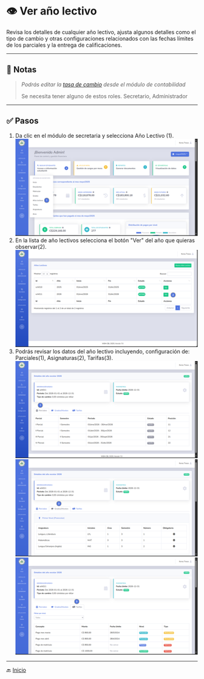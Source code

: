 # 👁️ Ver año lectivo

Revisa los detalles de cualquier año lectivo, ajusta algunos detalles como el tipo de cambio y otras configuraciones
relacionados con las fechas límites de los parciales y la entrega de calificaciones.

---

## 📝 Notas

> *Podrás editar la [tasa de cambio](../contabilidad/Modificar%20tasa%20de%20cambio.md) desde el módulo de contabilidad*
> 
> Se necesita tener alguno de estos roles. Secretario, Administrador
---

## ✅ Pasos

1. Da clic en el módulo de secretaria y selecciona Año Lectivo (1).
![Ingresando a la vista de años lectivos](../../assets/Año%20Lectivo/Año%20Lectivo1.png)
2. En la lista de año lectivos selecciona el botón "Ver" del año que quieras observar(2).
![Listado de años lectivo](../../assets/Año%20Lectivo/Año%20Lectivo9.png)
3. Podrás revisar los datos del año lectivo incluyendo, configuración de: Parciales(1), Asignaturas(2), Tarifas(3).
![Parciales](../../assets/Año%20Lectivo/Año%20Lectivo10.png)
![Asignaturas](../../assets/Año%20Lectivo/Año%20Lectivo11.png)
![Aranceles](../../assets/Año%20Lectivo/Año%20Lectivo12.png)
---

🔙 [Inicio](../../Index.md)


